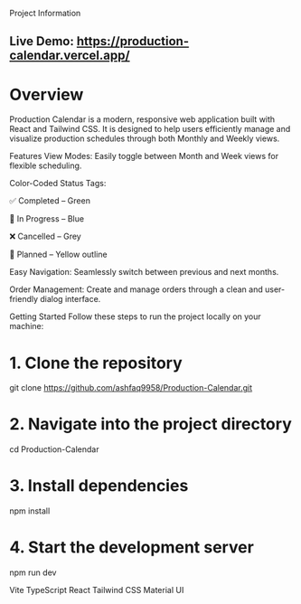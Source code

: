 <!-- Production Calendar -->

Project Information
## Live Demo: https://production-calendar.vercel.app/

# Overview
Production Calendar is a modern, responsive web application built with React and Tailwind CSS. It is designed to help users efficiently manage and visualize production schedules through both Monthly and Weekly views.

Features
View Modes: Easily toggle between Month and Week views for flexible scheduling.

Color-Coded Status Tags:

✅ Completed – Green

🔄 In Progress – Blue

❌ Cancelled – Grey

📝 Planned – Yellow outline

Easy Navigation: Seamlessly switch between previous and next months.

Order Management: Create and manage orders through a clean and user-friendly dialog interface.

Getting Started
Follow these steps to run the project locally on your machine:

# 1. Clone the repository
git clone https://github.com/ashfaq9958/Production-Calendar.git

# 2. Navigate into the project directory
cd Production-Calendar

# 3. Install dependencies
npm install

# 4. Start the development server
npm run dev

<!-- Technologies Used -->
Vite
TypeScript
React
Tailwind CSS
Material UI
